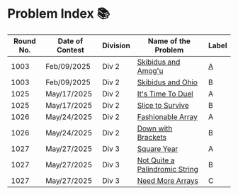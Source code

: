 # Problem Index 📚

| Round No. | Date of Contest | Division | Name of the Problem                           | Label |
| --------- | --------------- | -------- | --------------------------------------------- | ----------- |
| 1003      | Feb/09/2025     | Div 2    | [Skibidus and Amog'u](https://github.com/risha2211/Competitive-Programming/blob/main/Skibidus-and-Amog'u.md)     | [A](https://codeforces.com/contest/2065/problem/A)          |
| 1003      | Feb/09/2025     | Div 2    | [Skibidus and Ohio](https://github.com/risha2211/Competitive-Programming/blob/main/Skibidus-and-Ohio.md)         | B           |
| 1025      | May/17/2025     | Div 2    | [It's Time To Duel](https://github.com/risha2211/Competitive-Programming/blob/main/It's-Time-To-Duel.md)         | A           |
| 1025      | May/17/2025     | Div 2    | [Slice to Survive](https://github.com/risha2211/Competitive-Programming/blob/main/Slice-to-Survive.md)           | B           |
| 1026      | May/24/2025     | Div 2    | [Fashionable Array](https://github.com/risha2211/Competitive-Programming/blob/main/Fashionable-Array.md)         | A           |
| 1026      | May/24/2025     | Div 2    | [Down with Brackets](https://github.com/risha2211/Competitive-Programming/blob/main/Down-with-Brackets.md)       | B           |
| 1027      | May/27/2025     | Div 3    | [Square Year](https://github.com/risha2211/Competitive-Programming/blob/main/Square-Year.md)                     | A           |
| 1027      | May/27/2025     | Div 3    | [Not Quite a Palindromic String](https://github.com/risha2211/Competitive-Programming/blob/main/Not-Quite-a-Palindromic-String.md) | B           |
| 1027      | May/27/2025     | Div 3    | [Need More Arrays](https://github.com/risha2211/Competitive-Programming/blob/main/Need-More-Arrays.md)           | C           |
